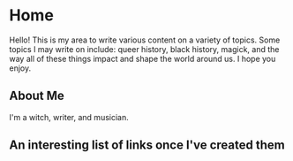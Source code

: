 # Home

Hello! This is my area to write various content on a variety of topics. Some topics I may write on include: queer history, black history, magick, and the way all of these things impact and shape the world around us. I hope you enjoy.

 ## About Me
 
 I'm a witch, writer, and musician. 
 
 ## An interesting list of links once I've created them
